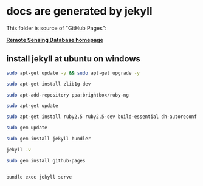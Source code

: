 # docs are generated by jekyll

This folder is source of "GitHub Pages":

**[Remote Sensing Database homepage](https://environmentalinformatics-marburg.github.io/rsdb)**

## install jekyll at ubuntu on windows

``` bash
sudo apt-get update -y && sudo apt-get upgrade -y

sudo apt-get install zlib1g-dev

sudo apt-add-repository ppa:brightbox/ruby-ng

sudo apt-get update

sudo apt-get install ruby2.5 ruby2.5-dev build-essential dh-autoreconf

sudo gem update

sudo gem install jekyll bundler

jekyll -v

sudo gem install github-pages


bundle exec jekyll serve
```
